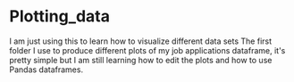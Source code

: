 # Plotting_data
I am just using this to learn how to visualize different data sets
The first folder I use to produce different plots of my job applications dataframe, it's pretty simple but I am still learning how to edit the plots and how to use Pandas dataframes.
